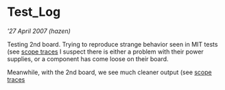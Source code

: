 # Test_Log
_'27 April 2007 (hazen)_

Testing 2nd board.  Trying to reproduce strange behavior seen in MIT tests
(see
[scope traces](http://joule.bu.edu/~hazen/DRIFT/Testing/23Apr2007_MIT/)
I suspect there is either a problem with their power supplies,
or a component has come loose on their board.

Meanwhile, with the 2nd board, we see much cleaner output (see
[scope traces](http://joule.bu.edu/~hazen/DRIFT/Testing/27Apr2007_BU_1.pdf)



